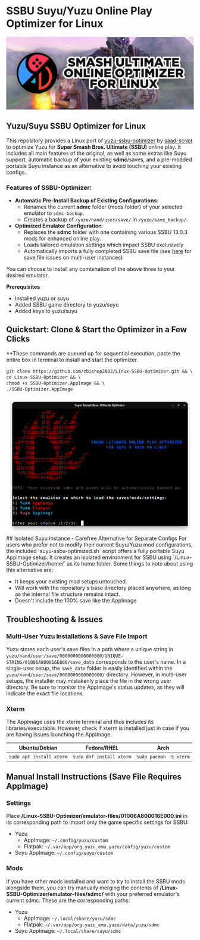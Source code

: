 # SSBU Suyu/Yuzu Online Play Optimizer for Linux 

<div align="center">
  <img src="https://raw.githubusercontent.com/zbishop2002/Linux-SSBU-Optimizer/refs/heads/main/media/Banner-Shortest.png" alt="Project Banner">
</div>

## Yuzu/Suyu SSBU Optimizer for Linux
This repository provides a Linux port of [yuzu-ssbu-optimizer](https://github.com/saad-script/yuzu-ssbu-optimizer) by [saad-script](https://github.com/saad-script) to optimize Yuzu for **Super Smash Bros. Ultimate (SSBU)** online play. It includes all main features of the original, as well as some extras like Suyu support, automatic backup of your existing **sdmc**/saves, and a pre-modded portable Suyu instance as an alternative to avoid touching your existing configs.
### Features of SSBU-Optimizer:

- **Automatic Pre-Install Backup of Existing Configurations**:
	- Renames the current **sdmc** folder (mods folder) of your selected emulator to `sdmc-backup`.
    - Creates a backup of `/yuzu/nand/user/save/` in `/yuzu/save_backup/`.
- **Optimized Emulator Configuration**:
	- Replaces the **sdmc** folder with one containing various SSBU 13.0.3 mods for enhanced online play.
    - Loads tailored emulation settings which impact SSBU exclusively
    - Automatically imports a fully completed SSBU save file (see [here](#troubleshooting-issues) for save file issues on multi-user instances)

You can choose to install any combination of the above three to your desired emulator.

**Prerequisites**
- Installed yuzu or suyu
- Added SSBU game directory to yuzu/suyu
- Added keys to yuzu/suyu
## Quickstart: Clone & Start the Optimizer in a Few Clicks

**These commands are queued up for sequential execution, paste the entire box in terminal to install and start the optimizer. 
```
git clone https://github.com/zbishop2002/Linux-SSBU-Optimizer.git && \
cd Linux-SSBU-Optimizer && \ 
chmod +x SSBU-Optimizer.AppImage && \
./SSBU-Optimizer.AppImage
```

<div align="center">
  <img src="https://raw.githubusercontent.com/zbishop2002/Linux-SSBU-Optimizer/refs/heads/main/media/Preview.png" alt="Interface Preview">
</div>
## Isolated Suyu Instance - Carefree Alternative for Separate Configs
For users who prefer not to modify their current Suyu/Yuzu mod configurations, the included `suyu-ssbu-optimized.sh` script offers a fully portable Suyu AppImage setup. It creates an isolated environment for SSBU using `/Linux-SSBU-Optimizer/home/` as its home folder. Some things to note about using this alternative are:

- It keeps your existing mod setups untouched.
- Will work with the repository's base directory placed anywhere, as long as the internal file structure remains intact.
- Doesn't include the 100% save like the AppImage

## Troubleshooting & Issues

### Multi-User Yuzu Installations & Save File Import
Yuzu stores each user's save files in a path where a unique string in `yuzu/nand/user/save/0000000000000000/UNIQUE-STRING/01006A800016E000/save_data` corresponds to the user's name. In a single-user setup, the `save_data` folder is easily identified within the `yuzu/nand/user/save/0000000000000000/` directory. However, in multi-user setups, the installer may mistakenly place the file in the wrong user directory. Be sure to monitor the AppImage's status updates, as they will indicate the exact file locations.
### Xterm 
The AppImage uses the xterm terminal and thus includes its libraries/executable. However, check if xterm is installed just in case if you are having issues launching the AppImage.

| **Ubuntu/Debian**            | **Fedora/RHEL**              | **Arch**                   |
| ---------------------------- | ---------------------------- | -------------------------- |
| ```sudo apt install xterm``` | ```sudo dnf install xterm``` | ```sudo pacman -S xterm``` |
## Manual Install Instructions (Save File Requires AppImage)

### Settings
Place **/Linux-SSBU-Optimizer/emulator-files/01006A800016E000.ini** in its corresponding path to import only the game specific settings for SSBU:
- Yuzu
  - AppImage: `~/.config/yuzu/custom`
  - Flatpak: `~/.var/app/org.yuzu_emu.yuzu/config/yuzu/custom`
- Suyu AppImage: `~/.config/suyu/custom`

### Mods
If you have other mods installed and want to try to install the SSBU mods alongside them, you can try manually merging the contents of **/Linux-SSBU-Optimizer/emulator-files/sdmc/** with your preferred emulator's current sdmc. These are the corresponding paths: 
- Yuzu
  - AppImage: `~/.local/share/yuzu/sdmc`
  - Flatpak: `~/.var/app/org.yuzu_emu.yuzu/data/yuzu/sdmc`
- Suyu AppImage: `~/.local/share/suyu/sdmc`